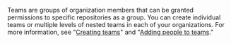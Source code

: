 Teams are groups of organization members that can be granted permissions to specific repositories as a group. You can create individual teams or multiple levels of nested teams in each of your organizations. For more information, see "[Creating teams](/organizations/organizing-members-into-teams/creating-a-team)" and "[Adding people to teams](/organizations/organizing-members-into-teams/adding-organization-members-to-a-team)."